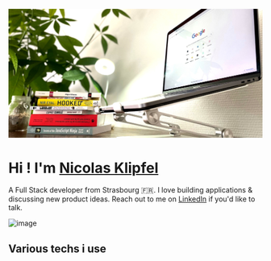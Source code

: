 ![Cover](https://github.com/Klipfel-Nicolas/Klipfel-Nicolas/blob/main/img/autodidact.jpeg)

# **Hi ! I'm** [Nicolas Klipfel](https://nicolas-klipfel.fr/)

A Full Stack developer from Strasbourg 🇫🇷. I love building applications & discussing new product ideas. Reach out to me on [LinkedIn](https://www.linkedin.com/in/nicolas-klipfel/) if you'd like to talk.

![image](https://img.shields.io/badge/https://www.linkedin.com/in/nicolas-klipfel/-LinkedIn-0077B5?style=for-the-badge&logo=linkedin&logoColor=white)

	
## Various techs i use



